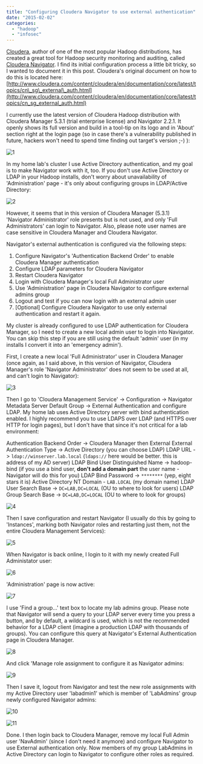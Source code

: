 ```yaml
---
title: "Configuring Cloudera Navigator to use external authentication"
date: "2015-02-02"
categories:
  - "hadoop"
  - "infosec"
---
```


[Cloudera](http://www.cloudera.com), author of one of the most popular Hadoop
distributions, has created a great tool for Hadoop security monitoring and
auditing, called
[Cloudera Navigator](http://www.cloudera.com/content/cloudera/en/products-and-services/cloudera-enterprise/cloudera-navigator.html).
I find its initial configuration process a little bit tricky, so I wanted to
document it in this post. Cloudera's original document on how to do this is
located here:
[http://www.cloudera.com/content/cloudera/en/documentation/core/latest/topics/cn\_sg\_external\_auth.html](http://www.cloudera.com/content/cloudera/en/documentation/core/latest/topics/cn_sg_external_auth.html)

I currently use the latest version of Cloudera Hadoop distribution with Cloudera
Manager 5.3.1 (trial enterprise license) and Navigator 2.2.1. It openly shows
its full version and build in a tool-tip on its logo and in 'About' section
right at the login page (so in case there's a vulnerability published in future,
hackers won't need to spend time finding out target's version ;-) ):

![1](images/1.png)

In my home lab's cluster I use Active Directory authentication, and my goal is
to make Navigator work with it, too. If you don't use Active Directory or LDAP
in your Hadoop installs, don't worry about unavailability of 'Administration'
page - it's only about configuring groups in LDAP/Active Directory:

![2](images/2.png)

However, it seems that in this version of Cloudera Manager (5.3.1) 'Navigator
Administrator' role presents but is not used, and only 'Full Administrators' can
login to Navigator. Also, please note user names are case sensitive in Cloudera
Manager and Cloudera Navigator.

Navigator's external authentication is configured via the following steps:

1. Configure Navigator's 'Authentication Backend Order' to enable Cloudera
   Manager authentication
2. Configure LDAP parameters for Cloudera Navigator
3. Restart Cloudera Navigator
4. Login with Cloudera Manager's local Full Administrator user
5. Use 'Administration' page in Cloudera Navigator to configure external admins
   group
6. Logout and test if you can now login with an external admin user
7. \[Optional\] Configure Cloudera Navigator to use only external authentication
   and restart it again.

My cluster is already configured to use LDAP authentication for Cloudera
Manager, so I need to create a new local admin user to login into Navigator. You
can skip this step if you are still using the default 'admin' user (in my
installs I convert it into an 'emergency admin').

First, I create a new local 'Full Administrator' user in Cloudera Manager (once
again, as I said above, in this version of Navigator, Cloudera Manager's role
'Navigator Administrator' does not seem to be used at all, and can't login to
Navigator):

![3](images/3.png)

Then I go to 'Cloudera Management Service' -> Configuration -> Navigator
Metadata Server Default Group -> External Authentication and configure LDAP. My
home lab uses Active Directory server with bind authentication enabled. I highly
recommend you to use LDAPS over LDAP (and HTTPS over HTTP for login pages), but
I don't have that since it's not critical for a lab environment:

Authentication Backend Order -> Cloudera Manager then External External
Authentication Type -> Active Directory (you can choose LDAP) LDAP URL ->
`ldap://winserver.lab.local` (`ldaps://` here would be better. this is address
of my AD server) LDAP Bind User Distinguished Name -> hadoop-bind (if you use a
bind user, **don't add a domain part** the user name - Navigator will do this
for you) LDAP Bind Password -> `********` (yep, eight stars it is) Active
Directory NT Domain - `LAB.LOCAL` (my domain name) LDAP User Search Base ->
`DC=LAB,DC=LOCAL` (OU to where to look for users) LDAP Group Search Base ->
`DC=LAB,DC=LOCAL` (OU to where to look for groups)

![4](images/4.png)

Then I save configuration and restart Navigator (I usually do this by going to
'Instances', marking both Navigator roles and restarting just them, not the
entire Cloudera Management Services):

![5](images/5.png)

When Navigator is back online, I login to it with my newly created Full
Administator user:

![6](images/6.png)

'Administration' page is now active:

![7](images/7.png)

I use 'Find a group...' text box to locate my lab admins group. Please note that
Navigator will send a query to your LDAP server every time you press a button,
and by default, a wildcard is used, which is not the recommended behavior for a
LDAP client (imagine a production LDAP with thousands of groups). You can
configure this query at Navigator's External Authentication page in Cloudera
Manager.

![8](images/8.png)

And click 'Manage role assignment to configure it as Navigator admins:

![9](images/9.png)

Then I save it, logout from Navigator and test the new role assignments with my
Active Directory user 'labadmin1' which is member of 'LabAdmins' group newly
configured Navigator admins:

![10](images/10.png)

![11](images/11.png)

Done. I then login back to Cloudera Manager, remove my local Full Admin user
'NavAdmin' (since I don't need it anymore) and configure Navigator to use
External authentication only. Now members of my group LabAdmins in Active
Directory can login to Navigator to configure other roles as required.
